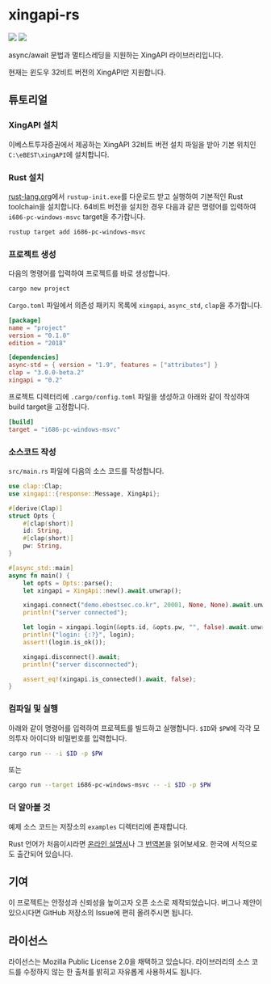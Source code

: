 # xingapi-rs

[![][xingapi-crate-img]][xingapi-crate]
[![][xingapi-docs-rs-img]][xingapi-docs-rs]

[xingapi-crate]: https://crates.io/crates/xingapi
[xingapi-docs-rs]: https://docs.rs/xingapi/
[xingapi-crate-img]: https://img.shields.io/crates/v/xingapi.svg?style=flat-square
[xingapi-docs-rs-img]: https://img.shields.io/docsrs/xingapi?style=flat-square

async/await 문법과 멀티스레딩을 지원하는 XingAPI 라이브러리입니다.

현재는 윈도우 32비트 버전의 XingAPI만 지원합니다.

## 튜토리얼
### XingAPI 설치
이베스트투자증권에서 제공하는 XingAPI 32비트 버전 설치 파일을 받아 기본 위치인
`C:\eBEST\xingAPI`에 설치합니다.

### Rust 설치
[rust-lang.org][rust-lang-start]에서 `rustup-init.exe`를 다운로드 받고 실행하여
기본적인 Rust toolchain을 설치합니다. 64비트 버전을 설치한 경우 다음과 같은
명령어를 입력하여 `i686-pc-windows-msvc` target을 추가합니다.
```sh
rustup target add i686-pc-windows-msvc
```

### 프로젝트 생성
다음의 명령어를 입력하여 프로젝트를 바로 생성합니다.
```sh
cargo new project
```

`Cargo.toml` 파일에서 의존성 패키지 목록에 `xingapi`, `async_std`, `clap`을
추가합니다.
```toml
[package]
name = "project"
version = "0.1.0"
edition = "2018"

[dependencies]
async-std = { version = "1.9", features = ["attributes"] }
clap = "3.0.0-beta.2"
xingapi = "0.2"
```

프로젝트 디렉터리에 `.cargo/config.toml` 파일을 생성하고 아래와 같이 작성하여
build target을 고정합니다.
```toml
[build]
target = "i686-pc-windows-msvc"
```

### 소스코드 작성
`src/main.rs` 파일에 다음의 소스 코드를 작성합니다.
```rust
use clap::Clap;
use xingapi::{response::Message, XingApi};

#[derive(Clap)]
struct Opts {
    #[clap(short)]
    id: String,
    #[clap(short)]
    pw: String,
}

#[async_std::main]
async fn main() {
    let opts = Opts::parse();
    let xingapi = XingApi::new().await.unwrap();

    xingapi.connect("demo.ebestsec.co.kr", 20001, None, None).await.unwrap();
    println!("server connected");

    let login = xingapi.login(&opts.id, &opts.pw, "", false).await.unwrap();
    println!("login: {:?}", login);
    assert!(login.is_ok());

    xingapi.disconnect().await;
    println!("server disconnected");

    assert_eq!(xingapi.is_connected().await, false);
}
```

### 컴파일 및 실행
아래와 같이 명령어를 입력하여 프로젝트를 빌드하고 실행합니다. `$ID`와 `$PW`에
각각 모의투자 아이디와 비밀번호를 입력합니다.
```sh
cargo run -- -i $ID -p $PW
```
또는
```sh
cargo run --target i686-pc-windows-msvc -- -i $ID -p $PW
```

### 더 알아볼 것
예제 소스 코드는 저장소의 `examples` 디렉터리에 존재합니다.

Rust 언어가 처음이시라면 [온라인 설명서][book]나 그 [번역본][book-ko]을
읽어보세요. 한국에 서적으로도 출간되어 있습니다.

## 기여
이 프로젝트는 안정성과 신뢰성을 높이고자 오픈 소스로 제작되었습니다. 버그나
제안이 있으시다면 GitHub 저장소의 Issue에 편히 올려주시면 됩니다.

## 라이선스
라이선스는 Mozilla Public License 2.0을 채택하고 있습니다. 라이브러리의 소스
코드를 수정하지 않는 한 출처를 밝히고 자유롭게 사용하셔도 됩니다.

[rust-lang-start]: https://www.rust-lang.org/learn/get-started
[book]: https://doc.rust-lang.org/book/
[book-ko]: https://rinthel.github.io/rust-lang-book-ko/
